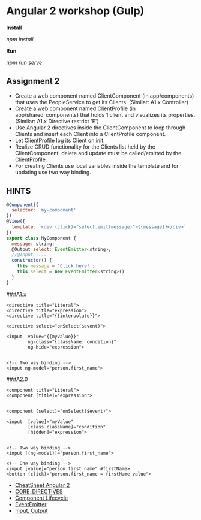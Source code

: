 # Angular 2 workshop (Gulp)

**Install**

_npm install_

**Run**

_npm run serve_

## Assignment 2
  * Create a web component named ClientComponent (in app/components) that uses the PeopleService to get its Clients. (Similar: A1.x Controller)
  * Create a web component named ClientProfile (in app/shared_components) that holds 1 client and visualizes its properties. (Similar: A1.x Directive restrict 'E')
  * Use Angular 2 directives inside the ClientComponent to loop through Clients and insert each Client into a ClientProfile component.
  * Let ClientProfile log its Client on init.
  * Realize CRUD functionality for the Clients list held by the ClientComponent, delete and update must be called/emitted by the ClientProfile.
  * For creating Clients use local variables inside the template and for updating use two way binding.

## HINTS

```javascript
@Component({
  selector: 'my-component'
})
@View({
  template: `<div (click)="select.emit(message)">{{message}}</div>`
})
export class MyComponent {
  message: string;
  @Output select: EventEmitter<string>;
  //@Input ....
  constructor() {
    this.message = 'Click here!';
    this.select = new EventEmitter<string>()
  }
}

```

###A1.x
```
<directive title="Literal">
<directive title="expression">
<directive title="{{interpolate}}">

<directive select="onSelect($event)">

<input  value="{{myValue}}" 
        ng-class="{className: condition}"
        ng-hide="expression">


<!-- Two way binding -->
<input ng-model="person.first_name">

```
###A2.0
```
<component title="Literal">
<component [title]="expression">


<component (select)="onSelect($event)">

<input  [value]="myValue"
        [class.className]="condition"
        [hidden]="expression">


<!-- Two way binding -->
<input [(ng-model)]="person.first_name">

<!-- One way binding -->
<input [value]="person.first_name" #firstName>
<button (click)="person.first_name = firstName.value">
```

  * [CheatSheet Angular 2](https://angular.io/cheatsheet)
  * [CORE_DIRECTIVES](https://angular.io/docs/ts/latest/api/common/CORE_DIRECTIVES-const.html)
  * [Component Lifecycle](https://angular.io/docs/ts/latest/api/core/OnInit-interface.html)
  * [EventEmitter](https://angular.io/docs/ts/latest/api/core/EventEmitter-class.html)
  * [Input, Output](http://victorsavkin.com/post/119943127151/angular-2-template-syntax)


